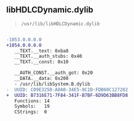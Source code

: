 ## libHDLCDynamic.dylib

> `/usr/lib/libHDLCDynamic.dylib`

```diff

-1053.0.0.0.0
+1054.0.0.0.0
   __TEXT.__text: 0xba8
   __TEXT.__auth_stubs: 0x40
   __TEXT.__const: 0x10

   __AUTH_CONST.__auth_got: 0x20
   __DATA.__data: 0x200
   - /usr/lib/libSystem.B.dylib
-  UUID: C09E3258-A0A0-34E5-8C1D-FDB60C127282
+  UUID: B7316E71-7F84-341F-B7BF-6D9D63BB8FD8
   Functions: 14
   Symbols:   19
   CStrings:  0

```

